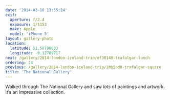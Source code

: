 ```yaml
---
date: '2014-03-10 13:55:24'
exif:
  aperture: f/2.4
  exposure: 1/1153
  make: Apple
  model: 'iPhone 5'
layout: gallery-photo
location:
  latitude: 51.50798833
  longitude: -0.12789717
next: /gallery/2014-london-iceland-trip/ef30149-trafalgar-lunch
ordering: 24
previous: /gallery/2014-london-iceland-trip/3bb5ad8-trafalgar-square
title: 'The National Gallery'
---
```


Walked through The National Gallery and saw *lots* of paintings and artwork. It’s an impressive collection.
